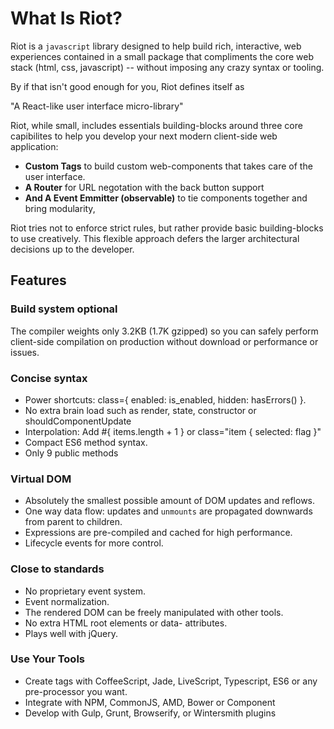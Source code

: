 # What Is Riot?

Riot is a `javascript` library designed to help build rich, interactive, web experiences contained in a small package that compliments the core web stack (html, css, javascript) -- without imposing any crazy syntax or tooling.

By if that isn't good enough for you, Riot defines itself as

"A React-like user interface micro-library"

Riot, while small, includes essentials building-blocks around three core capibilites to help you develop your next modern client-side web application: 

- **Custom Tags**  to build custom web-components that takes care of the user interface.
- **A Router** for URL negotation with the back button support
- **And A Event Emmitter (observable)** to tie components together and bring modularity, 

Riot tries not to enforce strict rules, but rather provide basic building-blocks to use creatively. This flexible approach defers the larger architectural decisions up to the developer.

## Features

### Build system optional

The compiler weights only 3.2KB (1.7K gzipped) so you can safely perform client-side compilation on production without download or performance or issues.

### Concise syntax

- Power shortcuts: class={ enabled: is_enabled, hidden: hasErrors() }.
- No extra brain load such as render, state, constructor or shouldComponentUpdate
- Interpolation: Add #{ items.length + 1 } or class="item { selected: flag }"
- Compact ES6 method syntax.
- Only 9 public methods

### Virtual DOM

- Absolutely the smallest possible amount of DOM updates and reflows.
- One way data flow: updates and `unmounts` are propagated downwards from parent to children.
- Expressions are pre-compiled and cached for high performance.
- Lifecycle events for more control.

### Close to standards

- No proprietary event system.
- Event normalization.
- The rendered DOM can be freely manipulated with other tools.
- No extra HTML root elements or data- attributes.
- Plays well with jQuery.

### Use Your Tools

- Create tags with CoffeeScript, Jade, LiveScript, Typescript, ES6 or any pre-processor you want.
- Integrate with NPM, CommonJS, AMD, Bower or Component
- Develop with Gulp, Grunt, Browserify, or Wintersmith plugins
